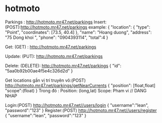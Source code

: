 # hotmoto
Parkings : http://hotmoto.mr47.net/parkings
Insert: (POST):http://hotmoto.mr47.net/parkings
	example:
   {
        "location": {
    		"type": "Point",
    		"coordinates": [73.5, 40.4]
		},
        "name": "Hoang duong",
        "address": "75 Dong khoi ",
        "phone": "0904393114",
        "total":4
    }

Get: (GET) : http://hotmoto.mr47.net/parkings

Update: (PUT): http://hotmoto.mr47.net/parkings

Delete: (DELETE): http://hotmoto.mr47.net/parkings
	{
      		"id": "5aa0b92b00ae4f5e4c326d2d"
	}
	
Get locations gần vị trí truyên vô:(POST) http://hotmoto.mr47.net/parkings/getNearCurrents 
{
	"position": [float,float]  
	"scope":(float)
}
Trong đó : Position:  (long,lat) 
Scope: Pham vi
// DANG NHAP

Login:(POST)   http://hotmoto.mr47.net//users/login 
	{
		"username":"lean",
		"password":"123"
	}
Register:(POST)   http://hotmoto.mr47.net//users/register
	{
		"username":"lean",
		"password":"123"
	}

